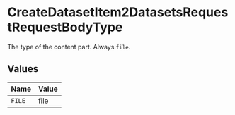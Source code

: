 # CreateDatasetItem2DatasetsRequestRequestBodyType

The type of the content part. Always `file`.


## Values

| Name   | Value  |
| ------ | ------ |
| `FILE` | file   |